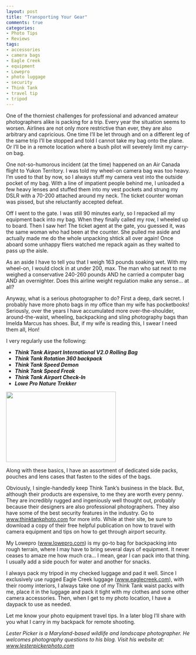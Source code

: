 ```yaml
---
layout: post
title: "Transporting Your Gear"
comments: true
categories:
- Photo Tips
- Reviews
tags:
- accessories
- camera bags
- Eagle Creek
- equipment
- Lowepro
- photo luggage
- security
- Think Tank
- travel tip
- tripod
---
```

One of the thorniest challenges for professional and advanced amateur photographers alike is packing for a trip. Every year the situation seems to worsen. Airlines are not only more restrictive than ever, they are also arbitrary and capricious. One time I’ll be let through and on a different leg of the same trip I’ll be stopped and told I cannot take my bag onto the plane. Or I’ll be in a remote location where a bush pilot will severely limit my carry-on bag.

One not-so-humorous incident (at the time) happened on an Air Canada flight to Yukon Territory. I was told my wheel-on camera bag was too heavy. I’m used to that by now, so I always stuff my camera vest into the outside pocket of my bag. With a line of impatient people behind me, I unloaded a few heavy lenses and stuffed them into my vest pockets and strung my DSLR with a 70-200 attached around my neck. The ticket counter woman was pissed, but she reluctantly accepted defeat.

Off I went to the gate. I was still 90 minutes early, so I repacked all my equipment back into my bag. When they finally called my row, I wheeled up to board. Then I saw her! The ticket agent at the gate, you guessed it, was the same woman who had been at the counter. She pulled me aside and actually made me do the whole unpacking shtick all over again! Once aboard some unhappy fliers watched me repack again as they waited to pass up the aisle.

As an aside I have to tell you that I weigh 163 pounds soaking wet. With my wheel-on, I would clock in at under 200, max. The man who sat next to me weighed a conservative 240-260 pounds AND he carried a computer bag AND an overnighter. Does this airline weight regulation make any sense… at all?

Anyway, what is a serious photographer to do? First a deep, dark secret. I probably have more photo bags in my office than my wife has pocketbooks! Seriously, over the years I have accumulated more over-the-shoulder, around-the-waist, wheeling, backpacking and sling photography bags than Imelda Marcus has shoes. But, if my wife is reading this, I swear I need them all, Hon!

I very regularly use the following:
<ul>
	<li><em><strong>Think Tank Airport International V2.0 Rolling Bag
</strong> </em></li>
	<li><em><strong>Think Tank Rotation 360 backpack</strong></em></li>
	<li><em><strong>Think Tank Speed Demon
</strong> </em></li>
	<li><em><strong>Think Tank Speed Freak
</strong> </em></li>
	<li><em><strong>Think Tank Airport Check-In
</strong> </em></li>
	<li><em><strong>Lowe Pro Nature Trekker</strong></em></li>
</ul>
<a href="http://blog.lesterpickerphoto.com/wp-content/uploads/2009/05/rotation-360-1.jpg"><img class="size-medium wp-image-334" title="rotation-360--1" src="http://blog.lesterpickerphoto.com/wp-content/uploads/2009/05/rotation-360-1-300x192.jpg" alt="" width="300" height="192" /></a>

Along with these basics, I have an assortment of dedicated side packs, pouches and lens cases that fasten to the sides of the bags.

Obviously, I single-handedly keep Think Tank’s business in the black. But, although their products are expensive, to me they are worth every penny. They are incredibly rugged and ingeniously well thought out, probably because their designers are also professional photographers. They also have some of the best security features in the industry. Go to <a href="http://www.thinktankphoto.com">www.thinktankphoto.com</a> for more info. While at their site, be sure to download a copy of their free helpful publication on how to travel with camera equipment and tips on how to get through airport security.

My Lowepro (<a href="http://www.lowepro.com">www.lowepro.com</a>) is my go-to bag for backpacking into rough terrain, where I may have to bring several days of equipment. It never ceases to amaze me how much cra… I mean, gear I can pack into that thing. I usually add a side pouch for water and another for snacks.

I always pack my tripod in my checked luggage and pad it well. Since I exclusively use rugged Eagle Creek luggage (<a href="http://www.eaglecreek.com">www.eaglecreek.com</a>), with their roomy interiors, I always take one of my Think Tank waist packs with me, place it in the luggage and pack it tight with my clothes and some other camera accessories. Then, when I get to my photo location, I have a daypack to use as needed.

Let me know your photo equipment travel tips. In a later blog I’ll share with you what I carry in my backpack for remote shooting.

<em>Lester Picker is a Maryland-based wildlife and landscape photographer. He welcomes photography questions to his blog. Visit his website at: </em><em><a href="http://www.lesterpickerphoto.com">www.lesterpickerphoto.com </a></em>

<em>
</em>